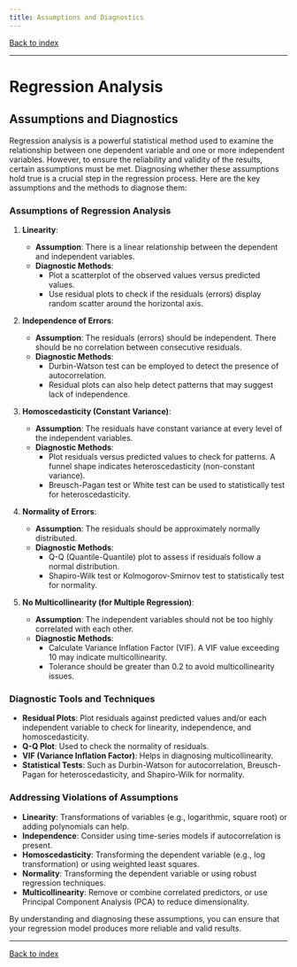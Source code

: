 ```yaml
---
title: Assumptions and Diagnostics
---
```


[Back to index](index.html)

---
# Regression Analysis
## Assumptions and Diagnostics

Regression analysis is a powerful statistical method used to examine the relationship between one dependent variable and one or more independent variables. However, to ensure the reliability and validity of the results, certain assumptions must be met. Diagnosing whether these assumptions hold true is a crucial step in the regression process. Here are the key assumptions and the methods to diagnose them:

### Assumptions of Regression Analysis

1. **Linearity**:
   - **Assumption**: There is a linear relationship between the dependent and independent variables.
   - **Diagnostic Methods**: 
     - Plot a scatterplot of the observed values versus predicted values.
     - Use residual plots to check if the residuals (errors) display random scatter around the horizontal axis.

2. **Independence of Errors**:
   - **Assumption**: The residuals (errors) should be independent. There should be no correlation between consecutive residuals.
   - **Diagnostic Methods**:
     - Durbin-Watson test can be employed to detect the presence of autocorrelation.
     - Residual plots can also help detect patterns that may suggest lack of independence.

3. **Homoscedasticity (Constant Variance)**:
   - **Assumption**: The residuals have constant variance at every level of the independent variables.
   - **Diagnostic Methods**:
     - Plot residuals versus predicted values to check for patterns. A funnel shape indicates heteroscedasticity (non-constant variance).
     - Breusch-Pagan test or White test can be used to statistically test for heteroscedasticity.

4. **Normality of Errors**:
   - **Assumption**: The residuals should be approximately normally distributed.
   - **Diagnostic Methods**:
     - Q-Q (Quantile-Quantile) plot to assess if residuals follow a normal distribution.
     - Shapiro-Wilk test or Kolmogorov-Smirnov test to statistically test for normality.
  
5. **No Multicollinearity (for Multiple Regression)**:
   - **Assumption**: The independent variables should not be too highly correlated with each other.
   - **Diagnostic Methods**:
     - Calculate Variance Inflation Factor (VIF). A VIF value exceeding 10 may indicate multicollinearity.
     - Tolerance should be greater than 0.2 to avoid multicollinearity issues.

### Diagnostic Tools and Techniques

- **Residual Plots**: Plot residuals against predicted values and/or each independent variable to check for linearity, independence, and homoscedasticity.
- **Q-Q Plot**: Used to check the normality of residuals.
- **VIF (Variance Inflation Factor)**: Helps in diagnosing multicollinearity.
- **Statistical Tests**: Such as Durbin-Watson for autocorrelation, Breusch-Pagan for heteroscedasticity, and Shapiro-Wilk for normality.

### Addressing Violations of Assumptions

- **Linearity**: Transformations of variables (e.g., logarithmic, square root) or adding polynomials can help.
- **Independence**: Consider using time-series models if autocorrelation is present.
- **Homoscedasticity**: Transforming the dependent variable (e.g., log transformation) or using weighted least squares.
- **Normality**: Transforming the dependent variable or using robust regression techniques.
- **Multicollinearity**: Remove or combine correlated predictors, or use Principal Component Analysis (PCA) to reduce dimensionality.

By understanding and diagnosing these assumptions, you can ensure that your regression model produces more reliable and valid results.

---
[Back to index](index.html)

